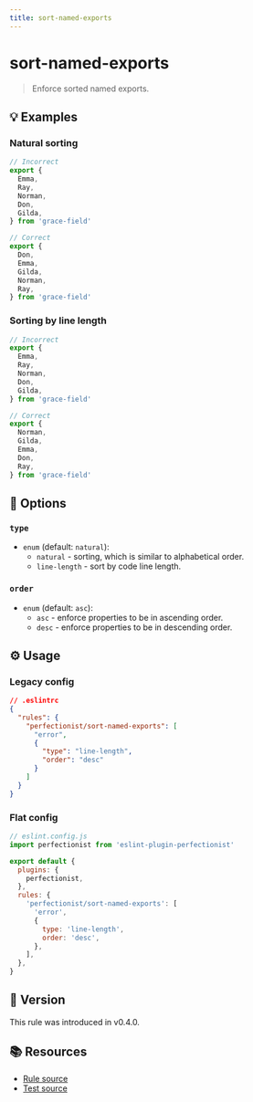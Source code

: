 ```yaml
---
title: sort-named-exports
---
```


# sort-named-exports

> Enforce sorted named exports.

## 💡 Examples

### Natural sorting

<!-- prettier-ignore -->
```ts
// Incorrect
export {
  Emma,
  Ray,
  Norman,
  Don,
  Gilda,
} from 'grace-field'

// Correct
export {
  Don,
  Emma,
  Gilda,
  Norman,
  Ray,
} from 'grace-field'
```

### Sorting by line length

<!-- prettier-ignore -->
```ts
// Incorrect
export {
  Emma,
  Ray,
  Norman,
  Don,
  Gilda,
} from 'grace-field'

// Correct
export {
  Norman,
  Gilda,
  Emma,
  Don,
  Ray,
} from 'grace-field'
```

## 🔧 Options

### `type`

- `enum` (default: `natural`):
  - `natural` - sorting, which is similar to alphabetical order.
  - `line-length` - sort by code line length.

### `order`

- `enum` (default: `asc`):
  - `asc` - enforce properties to be in ascending order.
  - `desc` - enforce properties to be in descending order.

## ⚙️ Usage

### Legacy config

```json
// .eslintrc
{
  "rules": {
    "perfectionist/sort-named-exports": [
      "error",
      {
        "type": "line-length",
        "order": "desc"
      }
    ]
  }
}
```

### Flat config

<!-- prettier-ignore -->
```js
// eslint.config.js
import perfectionist from 'eslint-plugin-perfectionist'

export default {
  plugins: {
    perfectionist,
  },
  rules: {
    'perfectionist/sort-named-exports': [
      'error',
      {
        type: 'line-length',
        order: 'desc',
      },
    ],
  },
}
```

## 🚀 Version

This rule was introduced in v0.4.0.

## 📚 Resources

- [Rule source](https://github.com/azat-io/eslint-plugin-perfectionist/blob/main/rules/sort-named-exports.ts)
- [Test source](https://github.com/azat-io/eslint-plugin-perfectionist/blob/main/test/sort-named-exports.test.ts)
